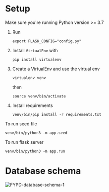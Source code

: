 # Setup

Make sure you're running Python version >= 3.7

1. Run

   ```
   export FLASK_CONFIG="config.py"
   ```

2. Install `VirtualEnv` with

   ```
   pip install virtualenv
   ```

3. Create a VirtualEnv and use the virtual env

   ```
   virtualenv venv
   ```

   then

   ```
   source venv/bin/activate
   ```

4. Install requirements

   ```
   venv/bin/pip install -r requirements.txt
   ```

To run seed file

```
venv/bin/python3 -m app.seed
```

To run flask server

```
venv/bin/python3 -m app.run
```

# Database schema

![FYPD-database-schema-1](https://user-images.githubusercontent.com/34842935/148301721-68144e48-1a5a-49b1-bf59-7742554e82f6.png)
